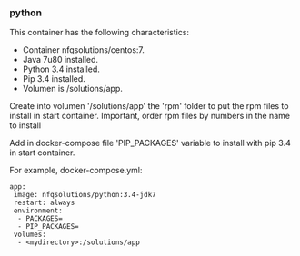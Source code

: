 ### python

This container has the following characteristics:
- Container nfqsolutions/centos:7.
- Java 7u80 installed.
- Python 3.4 installed.
- Pip 3.4 installed.
- Volumen is /solutions/app.

Create into volumen '/solutions/app' the 'rpm' folder to put the rpm files to install in start container.
Important, order rpm files by numbers in the name to install

Add in docker-compose file 'PIP_PACKAGES' variable to install with pip 3.4 in start container.

For example, docker-compose.yml:
```
app:
 image: nfqsolutions/python:3.4-jdk7
 restart: always
 environment:
  - PACKAGES=
  - PIP_PACKAGES=
 volumes:
  - <mydirectory>:/solutions/app
 
```